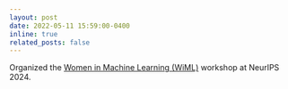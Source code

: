 ```yaml
---
layout: post
date: 2022-05-11 15:59:00-0400
inline: true
related_posts: false
---
```


Organized the [Women in Machine Learning (WiML)](https://sites.google.com/wimlworkshop.org/wiml-2024/home?authuser=0) workshop at NeurIPS 2024.
